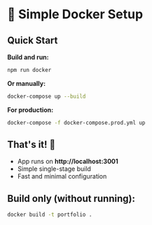 # 🐳 Simple Docker Setup

## Quick Start

**Build and run:**
```bash
npm run docker
```

**Or manually:**
```bash
docker-compose up --build
```

**For production:**
```bash
docker-compose -f docker-compose.prod.yml up
```

## That's it! 🚀

- App runs on **http://localhost:3001**
- Simple single-stage build
- Fast and minimal configuration

## Build only (without running):
```bash
docker build -t portfolio .
```